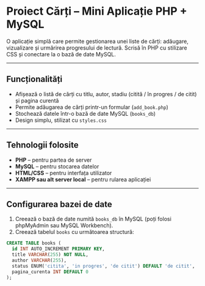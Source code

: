 # Proiect Cărți – Mini Aplicație PHP + MySQL

O aplicație simplă care permite gestionarea unei liste de cărți: adăugare, vizualizare și urmărirea progresului de lectură. Scrisă în PHP cu stilizare CSS și conectare la o bază de date MySQL.

---

## Funcționalități

- Afișează o listă de cărți cu titlu, autor, stadiu (citită / în progres / de citit) și pagina curentă
- Permite adăugarea de cărți printr-un formular (`add_book.php`)
- Stochează datele într-o bază de date MySQL (`books_db`)
- Design simplu, stilizat cu `styles.css`

---

## Tehnologii folosite

- **PHP** – pentru partea de server
- **MySQL** – pentru stocarea datelor
- **HTML/CSS** – pentru interfața utilizator
- **XAMPP sau alt server local** – pentru rularea aplicației

---



## Configurarea bazei de date

1. Creează o bază de date numită `books_db` în MySQL (poți folosi phpMyAdmin sau MySQL Workbench).
2. Creează tabelul `books` cu următoarea structură:

```sql
CREATE TABLE books (
  id INT AUTO_INCREMENT PRIMARY KEY,
  title VARCHAR(255) NOT NULL,
  author VARCHAR(255),
  status ENUM('citita', 'in progres', 'de citit') DEFAULT 'de citit',
  pagina_curenta INT DEFAULT 0
);
